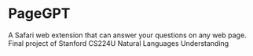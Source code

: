 # PageGPT
A Safari web extension that can answer your questions on any web page. 
Final project of Stanford CS224U Natural Languages Understanding
